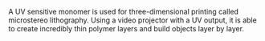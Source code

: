 A UV sensitive monomer is used for three-dimensional printing called microstereo lithography. Using a video projector with a UV output, it is able to create incredibly thin polymer layers and build objects layer by layer.